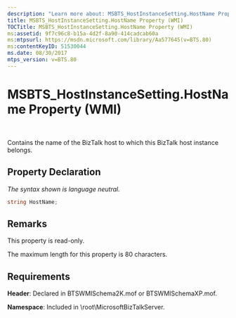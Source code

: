 ```yaml
---
description: "Learn more about: MSBTS_HostInstanceSetting.HostName Property (WMI)"
title: MSBTS_HostInstanceSetting.HostName Property (WMI)
TOCTitle: MSBTS_HostInstanceSetting.HostName Property (WMI)
ms:assetid: 9f7c96c8-b15a-4d2f-8a90-414cadcab60a
ms:mtpsurl: https://msdn.microsoft.com/library/Aa577645(v=BTS.80)
ms:contentKeyID: 51530044
ms.date: 08/30/2017
mtps_version: v=BTS.80
---
```


# MSBTS\_HostInstanceSetting.HostName Property (WMI)

 

Contains the name of the BizTalk host to which this BizTalk host instance belongs.

## Property Declaration

*The syntax shown is language neutral.*

```C#
string HostName;  
```

## Remarks

This property is read-only.

The maximum length for this property is 80 characters.

## Requirements

**Header**: Declared in BTSWMISchema2K.mof or BTSWMISchemaXP.mof.

**Namespace**: Included in \\root\\MicrosoftBizTalkServer.

